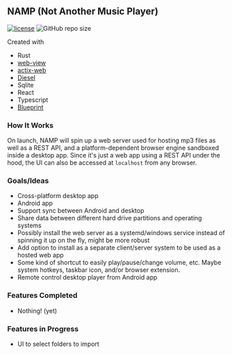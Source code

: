 ## NAMP (Not Another Music Player)
[![license](https://img.shields.io/github/license/aschey/NAMP)](https://github.com/aschey/NAMP/blob/master/LICENSE)
![GitHub repo size](https://img.shields.io/github/repo-size/aschey/NAMP)

Created with 
- Rust
- [web-view](https://github.com/Boscop/web-view)
- [actix-web](https://github.com/actix/actix-web)
- [Diesel](https://github.com/diesel-rs/diesel)
- Sqlite
- React
- Typescript
- [Blueprint](https://github.com/palantir/blueprint)

### How It Works
On launch, NAMP will spin up a web server used for hosting mp3 files as well as a REST API, and a platform-dependent browser engine sandboxed inside a desktop app.
Since it's just a web app using a REST API under the hood, the UI can also be accessed at `localhost` from any browser.

### Goals/Ideas
- Cross-platform desktop app
- Android app
- Support sync between Android and desktop
- Share data between different hard drive partitions and operating systems
- Possibly install the web server as a systemd/windows service instead of spinning it up on the fly, might be more robust
- Add option to install as a separate client/server system to be used as a hosted web app
- Some kind of shortcut to easily play/pause/change volume, etc. Maybe system hotkeys, taskbar icon, and/or browser extension.
- Remote control desktop player from Android app

### Features Completed
- Nothing! (yet)

### Features in Progress
- UI to select folders to import